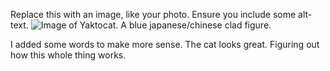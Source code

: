 Replace this with an image, like your photo. Ensure you include some alt-text.
![Image of Yaktocat. A blue japanese/chinese clad figure. ](https://octodex.github.com/images/yaktocat.png) 

I added some words to make more sense. The cat looks great. Figuring out how this whole thing works. 
